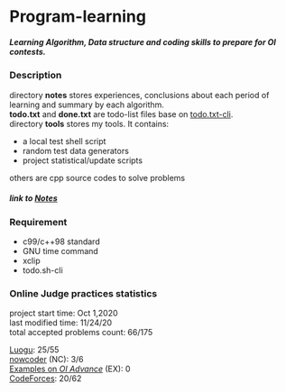 # Program-learning
##### Learning Algorithm, Data structure and coding skills to prepare for OI contests.

### Description
directory **notes** stores experiences, conclusions about each period of learning 
and summary by each algorithm.  
**todo.txt** and **done.txt** are todo-list files base on [todo.txt-cli][todo.txt-cli].  
directory **tools** stores my tools. It contains:  
* a local test shell script
* random test data generators
* project statistical/update scripts

others are cpp source codes to solve problems  
##### link to [Notes](./notes/content.md)

### Requirement
* c99/c++98 standard
* GNU time command
* xclip
* todo.sh-cli

### Online Judge practices statistics  
project start time: Oct 1,2020  
last modified time: 11/24/20  
total accepted problems count: 66/175  

[Luogu][luogu]: 25/55  
[nowcoder][nowcoder] (NC): 3/6  
[Examples on _OI Advance_][oi_advance] (EX): 0  
[CodeForces][CF]: 20/62  

[todo.txt-cli]: https://github.com/todotxt/todo.txt-cli
[nowcoder]: https://ac.nowcoder.com/acm/home
[luogu]: https://luogu.com.cn
[oi_advance]: https://ac.nowcoder.com/acm/archivshe/oi-advance/problem
[CF]: https://codeforces.com
